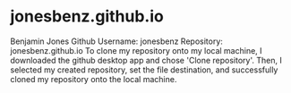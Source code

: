 # jonesbenz.github.io
Benjamin Jones
Github Username: jonesbenz
Repository: jonesbenz.github.io
To clone my repository onto my local machine, I downloaded the github desktop app and chose 'Clone repository'. Then, I selected my created repository, set the file destination, and successfully cloned my repository onto the local machine.